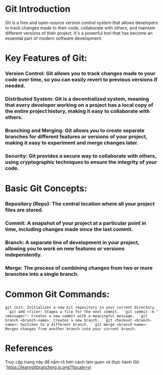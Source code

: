 # Git Introduction

Git is a free and open-source version control system that allows developers to track changes made to their code, 
collaborate with others, and maintain different versions of their project. 
It's a powerful tool that has become an essential part of modern software development.

# Key Features of Git:

### Version Control: Git allows you to track changes made to your code over time, so you can easily revert to previous versions if needed.
### Distributed System: Git is a decentralized system, meaning that every developer working on a project has a local copy of the entire project history, making it easy to collaborate with others.
### Branching and Merging: Git allows you to create separate branches for different features or versions of your project, making it easy to experiment and merge changes later.
### Security: Git provides a secure way to collaborate with others, using cryptographic techniques to ensure the integrity of your code.

# Basic Git Concepts:

### Repository (Repo): The central location where all your project files are stored.
### Commit: A snapshot of your project at a particular point in time, including changes made since the last commit.
### Branch: A separate line of development in your project, allowing you to work on new features or versions independently.
### Merge: The process of combining changes from two or more branches into a single branch.

# Common Git Commands:

`git init: Initializes a new Git repository in your current directory.
``git add <file>: Stages a file for the next commit.
``git commit -m "<message>": Creates a new commit with a meaningful message.
``git branch <branch-name>: Creates a new branch.
``git checkout <branch-name>: Switches to a different branch.
``git merge <branch-name>: Merges changes from another branch into your current branch.
`
# References

Truy cập trang này để nắm rõ hơn cách làm quen và thực hành Git:
`https://learngitbranching.js.org/?locale=vi
